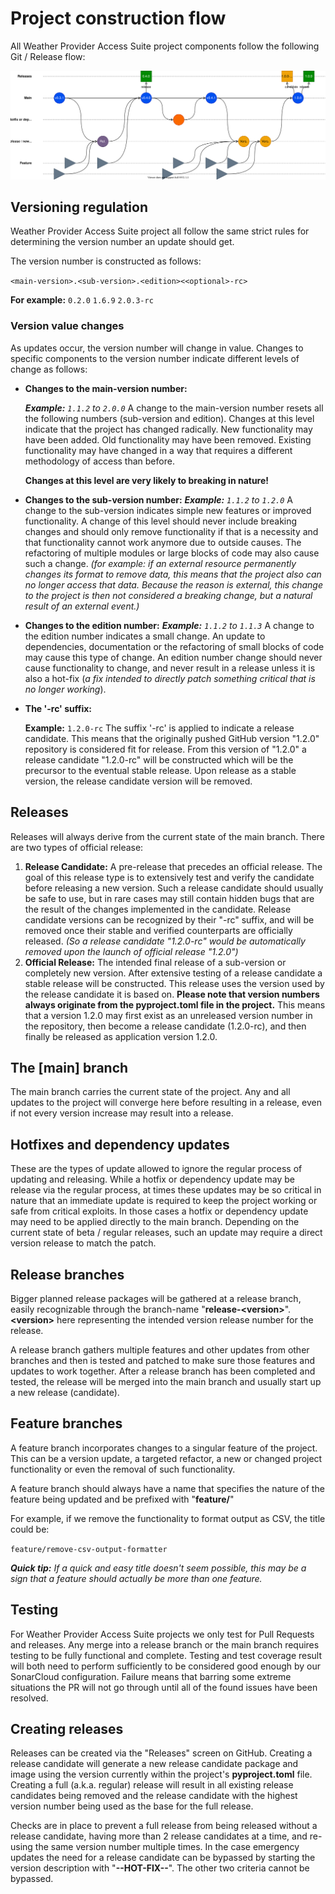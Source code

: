 # Project construction flow

All Weather Provider Access Suite project components follow the following Git / Release flow:

![git-flow](./git-flow.svg)

## Versioning regulation

Weather Provider Access Suite project all follow the same strict rules for determining the version number an update
should get.

The version number is constructed as follows:

`<main-version>.<sub-version>.<edition><<optional>-rc>`

**For example:**
`0.2.0` `1.6.9` `2.0.3-rc`

### Version value changes

As updates occur, the version number will change in value. Changes to specific components to the version number
indicate different levels of change as follows:

- **Changes to the main-version number:**

  ***Example:** `1.1.2` to `2.0.0`*
  A change to the main-version number resets all the following numbers (sub-version and edition). Changes at this level
  indicate that the project has changed radically. New functionality may have been added. Old functionality may have
  been removed. Existing functionality may have changed in a way that requires a different methodology of access than
  before.

  **Changes at this level are very likely to breaking in nature!**

- **Changes to the sub-version number:**
  ***Example:** `1.1.2` to `1.2.0`*
  A change to the sub-version indicates simple new features or improved functionality. A change of this level should
  never include breaking changes and should only remove functionality if that is a necessity and that functionality
  cannot work anymore due to outside causes. The refactoring of multiple modules or large blocks of code may also cause
  such a change.
  *(for example: if an external resource permanently changes its format to remove data, this means that the project
  also can no longer access that data. Because the reason is external, this change to the project is then not
  considered a breaking change, but a natural result of an external event.)*

- **Changes to the edition number:**
  ***Example:** `1.1.2` to `1.1.3`*
  A change to the edition number indicates a small change. An update to dependencies, documentation or the refactoring
  of small blocks of code may cause this type of change. An edition number change should never cause functionality to
  change, and never result in a release unless it is also a hot-fix (*a fix intended to directly patch something
  critical that is no longer working*).

- **The '-rc' suffix:**

  **Example:** `1.2.0-rc`
  The suffix '-rc' is applied to indicate a release candidate. This means that the originally pushed GitHub version
  "1.2.0" repository is considered fit for release. From this version of "1.2.0" a release candidate "1.2.0-rc" will be
  constructed which will be the precursor to the eventual stable release.
  Upon release as a stable version, the release candidate version will be removed.

## Releases

Releases will always derive from the current state of the main branch. There are two types of official release:

1. **Release Candidate:**
   A pre-release that precedes an official release. The goal of this release type is to extensively test and verify
   the candidate before releasing a new version. Such a release candidate should usually be safe to use, but in rare
   cases may still contain hidden bugs that are the result of the changes implemented in the candidate. Release
   candidate versions can be recognized by their "-rc" suffix, and will be removed once their stable and verified
   counterparts are officially released.
   *(So a release candidate "1.2.0-rc" would be automatically removed upon the launch of official release "1.2.0")*
2. **Official Release:**
   The intended final release of a sub-version or completely new version. After extensive testing of a release
   candidate a stable release will be constructed. This release uses the version used by the release candidate it is
   based on.
   **Please note that version numbers always originate from the pyproject.toml file in the project.**
   This means that a version 1.2.0 may first exist as an unreleased version number in the repository, then become a
   release candidate (1.2.0-rc), and then finally be released as application version 1.2.0.

## The [main] branch

The main branch carries the current state of the project. Any and all updates to the project will converge here before
resulting in a release, even if not every version increase may result into a release.

## Hotfixes and dependency updates

These are the types of update allowed to ignore the regular process of updating and releasing. While a hotfix or
dependency update may be release via the regular process, at times these updates may be so critical in nature that an
immediate update is required to keep the project working or safe from critical exploits. In those cases a hotfix or
dependency update may need to be applied directly to the main branch. Depending on the current state of beta / regular
releases, such an update may require a direct version release to match the patch.

## Release branches

Bigger planned release packages will be gathered at a release branch, easily recognizable through the branch-name
"**release-&lt;version&gt;**". **&lt;version&gt;** here representing the intended version release number for the release.

A release branch gathers multiple features and other updates from other branches and then is tested and patched to make
sure those features and updates to work together. After a release branch has been completed and tested, the release
will be merged into the main branch and usually start up a new release (candidate).

## Feature branches

A feature branch incorporates changes to a singular feature of the project. This can be a version update, a targeted
refactor, a new or changed project functionality or even the removal of such functionality.

A feature branch should always have a name that specifies the nature of the feature being updated and be prefixed with
"**feature/**"

For example, if we remove the functionality to format output as CSV, the title could be:

`feature/remove-csv-output-formatter`

***Quick tip:** If a quick and easy title doesn't seem possible, this may be a sign that a feature should actually be
more than one feature.*

## Testing

For Weather Provider Access Suite projects we only test for Pull Requests and releases. Any merge into a release branch
or the main branch requires testing to be fully functional and complete. Testing and test coverage result will both
need to perform sufficiently to be considered good enough by our SonarCloud configuration. Failure means that barring
some extreme situations the PR will not go through until all of the found issues have been resolved.

## Creating releases

Releases can be created via the "Releases" screen on GitHub. Creating a release candidate will generate a new release
candidate package and image using the version currently within the project's **pyproject.toml** file. Creating a full
(a.k.a. regular) release will result in all existing release candidates being removed and the release candidate with
the highest version number being used as the base for the full release.

Checks are in place to prevent a full release from being released without a release candidate, having more than 2
release candidates at a time, and re-using the same version number multiple times. In the case emergency updates the
need for a release candidate can be bypassed by starting the version description with "**--HOT-FIX--**". The other two
criteria cannot be bypassed.
